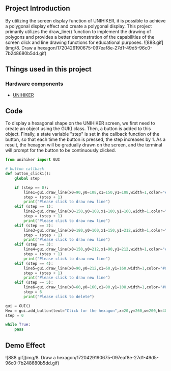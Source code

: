 ## Project Introduction
By utilizing the screen display function of UNIHIKER, it is possible to achieve a polygonal display effect and create a polygonal display. This project primarily utilizes the draw_line() function to implement the drawing of polygons and provides a better demonstration of the capabilities of the screen click and line drawing functions for educational purposes.
![888.gif](img/8. Draw a hexagon/1720429190675-097eaf8e-27d1-49d5-96c0-7b248680b5dd.gif)
## Things used in this project
### Hardware components

- [UNIHIKER](https://www.dfrobot.com/product-2691.html)
## Code
To display a hexagonal shape on the UNIHIKER screen, we first need to create an object using the GUI() class. Then, a button is added to this object. Finally, a state variable "step" is set in the callback function of the button, so that each time the button is pressed, the step increases by 1. As a result, the hexagon will be gradually drawn on the screen, and the terminal will prompt for the button to be continuously clicked.
```python
from unihiker import GUI

# button callback
def button_click1():
    global step

    if (step == 0):
        line1=gui.draw_line(x0=90,y0=108,x1=150,y1=108,width=1,color="#0000FF")
        step = (step + 1)
        print("Please click to draw new line")
    elif (step == 1):
        line2=gui.draw_line(x0=150,y0=108,x1=180,y1=160,width=1,color="#0000FF")
        step = (step + 1)
        print("Please click to draw new line")
    elif (step == 2):
        line3=gui.draw_line(x0=180,y0=160,x1=150,y1=212,width=1,color="#0000FF")
        step = (step + 1)
        print("Please click to draw new line")
    elif (step == 3):
        line4=gui.draw_line(x0=150,y0=212,x1=90,y1=212,width=1,color="#0000FF")
        step = (step + 1)
        print("Please click to draw new line")
    elif (step == 4):
        line5=gui.draw_line(x0=90,y0=212,x1=60,y1=160,width=1,color="#0000FF")
        step = (step + 1)
        print("Please click to draw new line")
    elif (step == 5):
        line6=gui.draw_line(x0=60,y0=160,x1=90,y1=108,width=1,color="#0000FF")
        step = 6
        print("Please click to delete")

gui = GUI()
Hex = gui.add_button(text="Click for the hexagon",x=20,y=260,w=200,h=40,onclick=button_click1)
step = 0

while True:
    pass
```
## Demo Effect
![888.gif](img/8. Draw a hexagon/1720429190675-097eaf8e-27d1-49d5-96c0-7b248680b5dd.gif)
